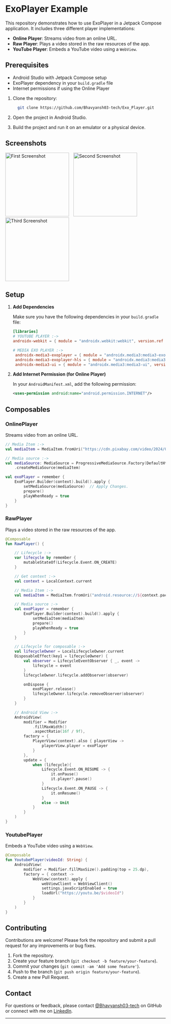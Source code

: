 # ExoPlayer Example

This repository demonstrates how to use ExoPlayer in a Jetpack Compose application. It includes three different player implementations:
- **Online Player**: Streams video from an online URL.
- **Raw Player**: Plays a video stored in the raw resources of the app.
- **YouTube Player**: Embeds a YouTube video using a `WebView`.

## Prerequisites

- Android Studio with Jetpack Compose setup
- ExoPlayer dependency in your `build.gradle` file
- Internet permissions if using the Online Player

1. Clone the repository:

   ```sh
     git clone https://github.com/Bhavyansh03-tech/Exo_Player.git
   ```
   
2. Open the project in Android Studio.
3. Build the project and run it on an emulator or a physical device.

## Screenshots
<img src="https://github.com/user-attachments/assets/7b16e0de-536a-42d9-862b-342ba2fcd667" alt="First Screenshot" style="width: 200px; height: auto; margin-right: 10px;">
<img src="https://github.com/user-attachments/assets/60666de7-e93a-4f88-934d-d4bb0d89e22e" alt="Second Screenshot" style="width: 200px; height: auto; margin-right: 10px;">
<img src="https://github.com/user-attachments/assets/cd82e250-c62f-4335-965f-cf3e48ab2b0e" alt="Third Screenshot" style="width: 200px; height: auto;">

## Setup

1. **Add Dependencies**

   Make sure you have the following dependencies in your `build.gradle` file:

   ```toml
   [libraries]
   # YOUTUBE PLAYER :->
   androidx-webkit = { module = "androidx.webkit:webkit", version.ref = "webkit" }
   
   # MEDIA EXO PLAYER :->
    androidx-media3-exoplayer = { module = "androidx.media3:media3-exoplayer", version.ref = "media3Exoplayer" }
    androidx-media3-exoplayer-hls = { module = "androidx.media3:media3-exoplayer-hls", version.ref = "media3Exoplayer" }
    androidx-media3-ui = { module = "androidx.media3:media3-ui", version.ref = "media3Exoplayer" }
   ```

2. **Add Internet Permission (for Online Player)**

   In your `AndroidManifest.xml`, add the following permission:

   ```xml
   <uses-permission android:name="android.permission.INTERNET"/>
   ```

## Composables

###  OnlinePlayer

Streams video from an online URL.

```kotlin
// Media Item :->
val mediaItem = MediaItem.fromUri("https://cdn.pixabay.com/video/2024/04/18/208442_large.mp4") // Apply Changes.

// Media source :->
val mediaSource: MediaSource = ProgressiveMediaSource.Factory(DefaultHttpDataSource.Factory()) // Add this.
    .createMediaSource(mediaItem)

val exoPlayer = remember {
    ExoPlayer.Builder(context).build().apply {
        setMediaSource(mediaSource)  // Apply Changes.
        prepare()
        playWhenReady = true
    }
}
```

### RawPlayer

Plays a video stored in the raw resources of the app.

```kotlin
@Composable
fun RawPlayer() {

    // Lifecycle :->
    var lifecycle by remember {
        mutableStateOf(Lifecycle.Event.ON_CREATE)
    }

    // Get context :->
    val context = LocalContext.current

    // Media Item :->
    val mediaItem = MediaItem.fromUri("android.resource://${context.packageName}/${R.raw.sample}")

    // Media source :->
    val exoPlayer = remember {
        ExoPlayer.Builder(context).build().apply {
            setMediaItem(mediaItem)
            prepare()
            playWhenReady = true
        }
    }

    // Lifecycle for composable :->
    val lifecycleOwner = LocalLifecycleOwner.current
    DisposableEffect(key1 = lifecycleOwner) {
        val observer = LifecycleEventObserver { _, event ->
            lifecycle = event
        }
        lifecycleOwner.lifecycle.addObserver(observer)

        onDispose {
            exoPlayer.release()
            lifecycleOwner.lifecycle.removeObserver(observer)
        }
    }

    // Android View :->
    AndroidView(
        modifier = Modifier
            .fillMaxWidth()
            .aspectRatio(16f / 9f),
        factory = {
            PlayerView(context).also { playerView ->
                playerView.player = exoPlayer
            }
        },
        update = {
            when (lifecycle){
                Lifecycle.Event.ON_RESUME -> {
                    it.onPause()
                    it.player?.pause()
                }
                Lifecycle.Event.ON_PAUSE -> {
                    it.onResume()
                }
                else -> Unit
            }
        }
    )
}
```

### YoutubePlayer

Embeds a YouTube video using a `WebView`.

```kotlin
@Composable
fun YoutubePlayer(videoId: String) {
    AndroidView(
        modifier = Modifier.fillMaxSize().padding(top = 25.dp),
        factory = { context ->
            WebView(context).apply {
                webViewClient = WebViewClient()
                settings.javaScriptEnabled = true
                loadUrl("https://youtu.be/$videoId")
            }
        }
    )
}
```

## Contributing

Contributions are welcome! Please fork the repository and submit a pull request for any improvements or bug fixes.

1. Fork the repository.
2. Create your feature branch (`git checkout -b feature/your-feature`).
3. Commit your changes (`git commit -am 'Add some feature'`).
4. Push to the branch (`git push origin feature/your-feature`).
5. Create a new Pull Request.

## Contact

For questions or feedback, please contact [@Bhavyansh03-tech](https://github.com/Bhavyansh03-tech) on GitHub or connect with me on [LinkedIn](https://www.linkedin.com/in/bhavyansh03/).

---
